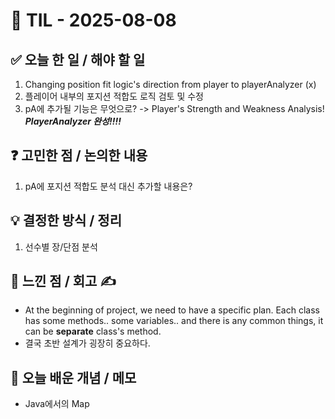 # 📅 TIL - 2025-08-08

## ✅ 오늘 한 일 / 해야 할 일
1. Changing position fit logic's direction from player to playerAnalyzer (x)
1. 플레이어 내부의 포지션 적합도 로직 검토 및 수정
2. pA에 추가될 기능은 무엇으로?
-> Player's Strength and Weakness Analysis!
***PlayerAnalyzer 완성!!!!***

## ❓ 고민한 점 / 논의한 내용
1. pA에 포지션 적합도 분석 대신 추가할 내용은?

## 💡 결정한 방식 / 정리
1. 선수별 장/단점 분석

## 📌 느낀 점 / 회고 ✍️
- At the beginning of project, we need to have a specific plan. Each class has some methods.. some variables.. and there is any common things, 
  it can be **separate** class's method. 
- 결국 초반 설계가 굉장히 중요하다.

## 📘 오늘 배운 개념 / 메모
- Java에서의 Map